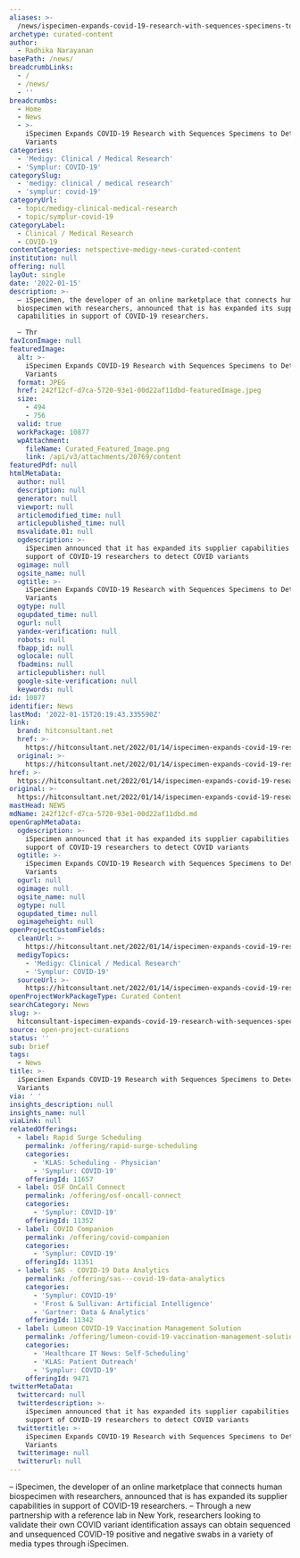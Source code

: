```yaml
---
aliases: >-
  /news/ispecimen-expands-covid-19-research-with-sequences-specimens-to-detect-variants
archetype: curated-content
author:
  - Radhika Narayanan
basePath: /news/
breadcrumbLinks:
  - /
  - /news/
  - ''
breadcrumbs:
  - Home
  - News
  - >-
    iSpecimen Expands COVID-19 Research with Sequences Specimens to Detect
    Variants
categories:
  - 'Medigy: Clinical / Medical Research'
  - 'Symplur: COVID-19'
categorySlug:
  - 'medigy: clinical / medical research'
  - 'symplur: covid-19'
categoryUrl:
  - topic/medigy-clinical-medical-research
  - topic/symplur-covid-19
categoryLabel:
  - Clinical / Medical Research
  - COVID-19
contentCategories: netspective-medigy-news-curated-content
institution: null
offering: null
layOut: single
date: '2022-01-15'
description: >-
  – iSpecimen, the developer of an online marketplace that connects human
  biospecimen with researchers, announced that is has expanded its supplier
  capabilities in support of COVID-19 researchers.

  – Thr
favIconImage: null
featuredImage:
  alt: >-
    iSpecimen Expands COVID-19 Research with Sequences Specimens to Detect
    Variants
  format: JPEG
  href: 242f12cf-d7ca-5720-93e1-00d22af11dbd-featuredImage.jpeg
  size:
    - 494
    - 756
  valid: true
  workPackage: 10877
  wpAttachment:
    fileName: Curated_Featured_Image.png
    link: /api/v3/attachments/20769/content
featuredPdf: null
htmlMetaData:
  author: null
  description: null
  generator: null
  viewport: null
  articlemodified_time: null
  articlepublished_time: null
  msvalidate.01: null
  ogdescription: >-
    iSpecimen announced that it has expanded its supplier capabilities in
    support of COVID-19 researchers to detect COVID variants
  ogimage: null
  ogsite_name: null
  ogtitle: >-
    iSpecimen Expands COVID-19 Research with Sequences Specimens to Detect
    Variants
  ogtype: null
  ogupdated_time: null
  ogurl: null
  yandex-verification: null
  robots: null
  fbapp_id: null
  oglocale: null
  fbadmins: null
  articlepublisher: null
  google-site-verification: null
  keywords: null
id: 10877
identifier: News
lastMod: '2022-01-15T20:19:43.335590Z'
link:
  brand: hitconsultant.net
  href: >-
    https://hitconsultant.net/2022/01/14/ispecimen-expands-covid-19-research/#.YeMrKf7P1PY
  original: >-
    https://hitconsultant.net/2022/01/14/ispecimen-expands-covid-19-research/#.YeMrKf7P1PY
href: >-
  https://hitconsultant.net/2022/01/14/ispecimen-expands-covid-19-research/#.YeMrKf7P1PY
original: >-
  https://hitconsultant.net/2022/01/14/ispecimen-expands-covid-19-research/#.YeMrKf7P1PY
mastHead: NEWS
mdName: 242f12cf-d7ca-5720-93e1-00d22af11dbd.md
openGraphMetaData:
  ogdescription: >-
    iSpecimen announced that it has expanded its supplier capabilities in
    support of COVID-19 researchers to detect COVID variants
  ogtitle: >-
    iSpecimen Expands COVID-19 Research with Sequences Specimens to Detect
    Variants
  ogurl: null
  ogimage: null
  ogsite_name: null
  ogtype: null
  ogupdated_time: null
  ogimageheight: null
openProjectCustomFields:
  cleanUrl: >-
    https://hitconsultant.net/2022/01/14/ispecimen-expands-covid-19-research/#.YeMrKf7P1PY
  medigyTopics:
    - 'Medigy: Clinical / Medical Research'
    - 'Symplur: COVID-19'
  sourceUrl: >-
    https://hitconsultant.net/2022/01/14/ispecimen-expands-covid-19-research/#.YeMrKf7P1PY
openProjectWorkPackageType: Curated Content
searchCategory: News
slug: >-
  hitconsultant-ispecimen-expands-covid-19-research-with-sequences-specimens-to-detect-variants
source: open-project-curations
status: ''
sub: brief
tags:
  - News
title: >-
  iSpecimen Expands COVID-19 Research with Sequences Specimens to Detect
  Variants
via: ' '
insights_description: null
insights_name: null
viaLink: null
relatedOfferings:
  - label: Rapid Surge Scheduling
    permalink: /offering/rapid-surge-scheduling
    categories:
      - 'KLAS: Scheduling - Physician'
      - 'Symplur: COVID-19'
    offeringId: 11657
  - label: OSF OnCall Connect
    permalink: /offering/osf-oncall-connect
    categories:
      - 'Symplur: COVID-19'
    offeringId: 11352
  - label: COVID Companion
    permalink: /offering/covid-companion
    categories:
      - 'Symplur: COVID-19'
    offeringId: 11351
  - label: SAS - COVID-19 Data Analytics
    permalink: /offering/sas---covid-19-data-analytics
    categories:
      - 'Symplur: COVID-19'
      - 'Frost & Sullivan: Artificial Intelligence'
      - 'Gartner: Data & Analytics'
    offeringId: 11342
  - label: Lumeon COVID-19 Vaccination Management Solution
    permalink: /offering/lumeon-covid-19-vaccination-management-solution
    categories:
      - 'Healthcare IT News: Self-Scheduling'
      - 'KLAS: Patient Outreach'
      - 'Symplur: COVID-19'
    offeringId: 9471
twitterMetaData:
  twittercard: null
  twitterdescription: >-
    iSpecimen announced that it has expanded its supplier capabilities in
    support of COVID-19 researchers to detect COVID variants
  twittertitle: >-
    iSpecimen Expands COVID-19 Research with Sequences Specimens to Detect
    Variants
  twitterimage: null
  twitterurl: null
---
```

<p>– iSpecimen, the developer of an online marketplace that connects human biospecimen with researchers, announced that is has expanded its supplier capabilities in support of COVID-19 researchers.
– Through a new partnership with a reference lab in New York, researchers looking to validate their own COVID variant identification assays can obtain sequenced and unsequenced COVID-19 positive and negative swabs in a variety of media types through iSpecimen.</p>